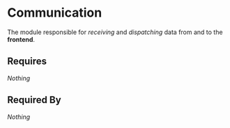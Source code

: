 # Communication

The module responsible for *receiving* and *dispatching* data from and to the **frontend**.

## Requires

*Nothing*

## Required By

*Nothing*